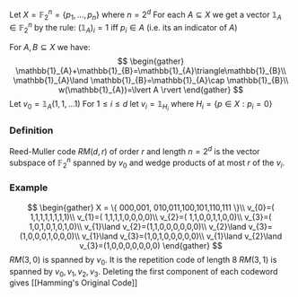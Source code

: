 Let $X=\mathbb{F}_{2}^{n}=\{ p_{1},\dots,p_{n} \}$ where $n=2^{d}$
For each $A\subseteq X$  we get a vector $\mathbb{1}_{A}\in \mathbb{F}_{2}^{n}$ by the rule:
$(\mathbb{1}_{A})_{i}=1$ iff $p_{i}\in A$ (i.e. its an indicator of $A$)

For $A,B\subseteq X$ we have:
$$
\begin{gather}
\mathbb{1}_{A}+\mathbb{1}_{B}=\mathbb{1}_{A}\triangle\mathbb{1}_{B}\\
\mathbb{1}_{A}\land \mathbb{1}_{B}=\mathbb{1}_{A}\cap \mathbb{1}_{B}\\
w(\mathbb{1}_{A})=\lvert A \rvert 
\end{gather}
$$
Let $v_{0}=\mathbb{1}_{A}(1,1,\dots 1)$
For $1\leq i\leq d$ let $v_{i}=\mathbb{1}_{H_{i}}$ where $H_{i}=\{ p \in X: p_{i}=0 \}$

### Definition
Reed-Muller code $RM(d,r)$ of order $r$ and length $n=2^{d}$ is the vector subspace of $\mathbb{F}_{2}^{n}$ spanned by $v_{0}$ and wedge products of at most $r$ of the $v_{i}$.

### Example
$$
\begin{gather}
X = \{ 000,001, 010,011,100,101,110,111 \}\\
v_{0}=( 1,1,1,1,1,1,1,1)\\
v_{1}=( 1,1,1,1,0,0,0,0)\\
v_{2}=( 1,1,0,0,1,1,0,0)\\
v_{3}=( 1,0,1,0,1,0,1,0)\\
v_{1}\land v_{2}=(1,1,0,0,0,0,0,0)\\
v_{2}\land v_{3}=(1,0,0,0,1,0,0,0)\\
v_{1}\land v_{3}=(1,0,1,0,0,0,0,0)\\
v_{1}\land v_{2}\land v_{3}=(1,0,0,0,0,0,0,0)
\end{gather}
$$
$RM(3,0)$ is spanned by $v_{0}$. It is the repetition code of length 8
$RM(3,1)$ is spanned by $v_{0},v_{1},v_{2},v_{3}$. Deleting the first component of each codeword gives [[Hamming's Original Code]]

